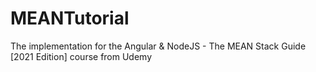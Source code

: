 # MEANTutorial
The implementation for the Angular &amp; NodeJS - The MEAN Stack Guide [2021 Edition] course from Udemy
